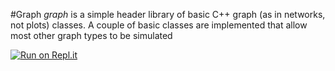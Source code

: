 #Graph
*graph* is a simple header library of basic C++ graph (as in networks, not plots) classes.
A couple of basic classes are implemented that allow most other graph types to be simulated

[![Run on Repl.it](https://repl.it/@OopsOverflow/graphs)](https://repl.it/@OopsOverflow/graphs)
